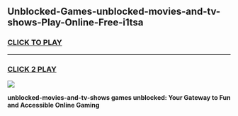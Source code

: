 
## Unblocked-Games-unblocked-movies-and-tv-shows-Play-Online-Free-i1tsa
<h3>
<a href="https://premium76.site?title=unblocked-movies-and-tv-shows&ref=26A">CLICK TO PLAY</a></h3>
<hr>

<h3>
<a href="https://premium76.site?title=unblocked-movies-and-tv-shows&ref=26A">CLICK 2 PLAY</a>
  
</h3>

<a href="https://premium76.site?title=unblocked-movies-and-tv-shows&ref=26A"><img src="https://clearcache.store/games.png"></a>


**unblocked-movies-and-tv-shows games unblocked: Your Gateway to Fun and Accessible Online Gaming**
